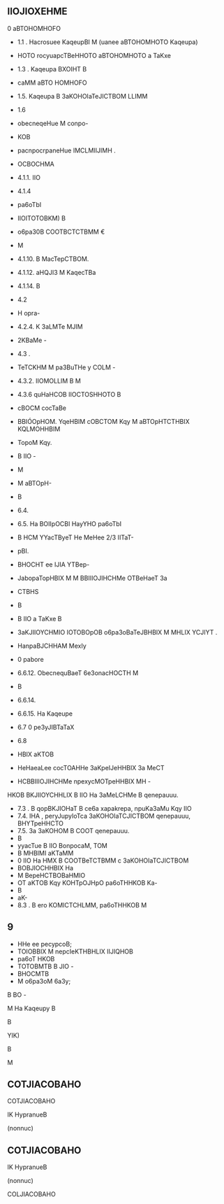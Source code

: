 <!-- image -->

<!-- image -->

## IIOJIOXEHME

0 aBTOHOMHOFO

- 1.1 . Hacrosuee KaqeupBI M (uanee aBTOHOMHOTO Kaqeupa)
- HOTO rocyuapcTBeHHOTO aBTOHOMHOTO a TaKxe
- 1.3 . Kaqeupa BXOIHT B
- caMM aBTO HOMHOFO
- 1.5. Kaqeupa B 3aKOHOIaTeJICTBOM LLIMM
- 1.6
- obecneqeHue M conpo-
- KOB
- pacnpocrpaneHue IMCLMIIJIMH .
- OCBOCHMA
- 4.1.1. IIO
- 4.1.4
- pa6oTbI
- IIOITOTOBKM) B
- o6pa30B COOTBCTCTBMM €
- M
- 4.1.10. B MacTepCTBOM.
- 4.1.12. aHQJI3 M KaqecTBa
- 4.1.14. B
- 4.2
- H opra-

- 4.2.4. K 3aLMTe MJIM
- 2KBaMe -
- 4.3 .
- TeTCKHM M pa3BuTHe y COLM -
- 4.3.2. IIOMOLLIM B M
- 4.3.6 quHaHCOB IIOCTOSHHOTO B
- cBOCM cocTaBe
- BBIÓOpHOM. YqeHBIM cOBCTOM Kqy M aBTOpHTCTHBIX KQLMOHHBIM
- TopoM Kqy.
- B IIO -
- M
- M aBTOpH-
- B
- 6.4.
- 6.5. Ha BOIIpOCBI HayYHO pa6oTbI
- B HCM YYacTByeT He MeHee 2/3 IITaT-
- pBI.
- BHOCHT ee IJIA YTBep-
- JabopaTopHBIX M M BBIIIOJIHCHMe OTBeHaeT 3a
- CTBHS
- B
- B IIO a TaKxe B

- 3aKJIIOYCHMIO   IOTOBOpOB o6pa3oBaTeJBHBIX M MHLIX YCJIYT .
- HanpaBJCHHAM MexIy
- 0 pabore
- 6.6.12. ObecnequBaeT 6e3onacHOCTH M
- B
- 6.6.14.
- 6.6.15. Ha Kaqeupe
- 6.7 0 pe3yJIBTaTaX
- 6.8
- HBIX aKTOB
- HeHaeaLee cocTOAHHe   3aKpeIJeHHBIX 3a MeCT
- HCBBIIIOJIHCHMe npexycMOTpeHHBIX MH -

HKOB BKJIIOYCHHLIX B IIO Ha 3aMeLCHMe B qenepauuu.

- 7.3 . B qopBKJIOHaT B ce6a xapakrepa, npuKa3aMu Kqy IIO
- 7.4. IHA , peryJupyIoTca 3aKOHOIaTCJICTBOM qenepauuu, BHYTpeHHCTO
- 7.5. 3a 3aKOHOM B COOT qenepauuu.
- B
- yyacTue B IIO BonpocaM, TOM
- B MHBIMI aKTaMM
- 0 IIO Ha HMX B COOTBeTCTBMM c 3aKOHOIaTCJICTBOM
- BOBJIOCHHBIX Ha
- M BepeHCTBOBaHMIO
- OT aKTOB Kqy KOHTpOJHpO pa6oTHHKOB Ka-
- B
- aK-
- 8.3 . B ero KOMICTCHLMM, pa6oTHHKOB M

## 9

- HHe ee pecypcoB;
- TOIOBBIX M nepcIeKTHBHLIX IIJIQHOB
- pa6oT HKOB
- TOTOBMTB B JIO -
- BHOCMTB
- M o6pa3oM 6a3y;

B BO -

M Ha Kaqeupy B

B

YIK)

B

M

## COTJIACOBAHO

COTJIACOBAHO

IK HypranueB

(nonnuc)

## COTJIACOBAHO

IK HypranueB

(nonnuc)

COLJIACOBAHO

<!-- image -->

<!-- image -->

<!-- image -->